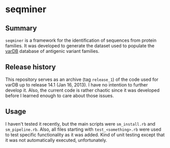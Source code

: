 seqminer
========

Summary
-------

`seqminer` is a framework for the identification of sequences from protein families. It was developed to generate the dataset used to populate the [varDB](http://www.vardb.org) database of antigenic variant families.

Release history
---------------

This repository serves as an archive (tag `release_1`) of the code used for varDB up to release 14.1 (Jan 16, 2013). I have no intention to further develop it. Also, the current code is rather chaotic since it was developed before I learned enough to care about those issues.

Usage
-----

I haven't tested it recently, but the main scripts were `sm_install.rb` and `sm_pipeline.rb`. Also, all files starting with `test_<something>.rb` were used to test specific functionality as it was added. Kind of unit testing except that it was not automatically executed, unfortunately.
